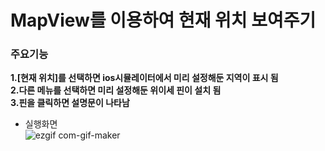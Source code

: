 # MapView를 이용하여 현재 위치 보여주기<br>
### 주요기능<br>
**1.[현재 위치]를 선택하면 ios시뮬레이터에서 미리 설정해둔 지역이 표시 됨**<br>
**2.다른 메뉴를 선택하면 미리 설정해둔 위이세 핀이 설치 됨**<br>
**3.핀을 클릭하면 설명문이 나타남**<br>
- 실행화면<br>
![ezgif com-gif-maker](https://user-images.githubusercontent.com/60169777/73906673-1da1a700-48e7-11ea-899b-a92c39b28539.gif)
